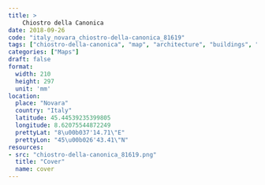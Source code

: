 ```yaml
---
title: > 
    Chiostro della Canonica
date: 2018-09-26
code: "italy_novara_chiostro-della-canonica_81619"
tags: ["chiostro-della-canonica", "map", "architecture", "buildings", "Novara", "Italy"]
categories: ["Maps"]
draft: false
format:
  width: 210
  height: 297
  unit: 'mm'
location:
  place: "Novara"
  country: "Italy"
  latitude: 45.44539235399805
  longitude: 8.62075544872249
  prettyLat: "8\u00b037'14.71\"E"
  prettyLon: "45\u00b026'43.41\"N"
resources:
- src: "chiostro-della-canonica_81619.png"
  title: "Cover"
  name: cover
---
```

